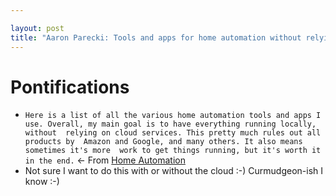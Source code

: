 ```yaml
---

layout: post
title: "Aaron Parecki: Tools and apps for home automation without relying on cloud services"
---
```


# Pontifications

* `Here is a list of all the various home automation tools and apps I use. Overall, my main goal is to have everything running locally, without  relying on cloud services. This pretty much rules out all products by  Amazon and Google, and many others. It also means sometimes it's more  work to get things running, but it's worth it in the end.` <- From [Home Automation](https://aaronparecki.com/home-automation/)
* Not sure I want to do this with or without the cloud :-) Curmudgeon-ish I know :-)

